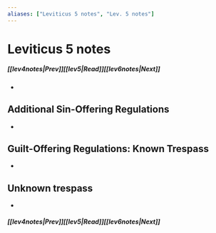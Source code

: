 ```yaml
---
aliases: ["Leviticus 5 notes", "Lev. 5 notes"]
---
```

# Leviticus 5 notes
##### <span class=arrow-left></span>[[lev4notes|Prev]]<span class=navigation-separator></span>[[lev5|Read]]<span class=navigation-separator></span>[[lev6notes|Next]]<span class=arrow-right></span>
- 
## Additional Sin-Offering Regulations
- 
## Guilt-Offering Regulations: Known Trespass
- 
## Unknown trespass
- 
##### <span class=arrow-left></span>[[lev4notes|Prev]]<span class=navigation-separator></span>[[lev5|Read]]<span class=navigation-separator></span>[[lev6notes|Next]]<span class=arrow-right></span>